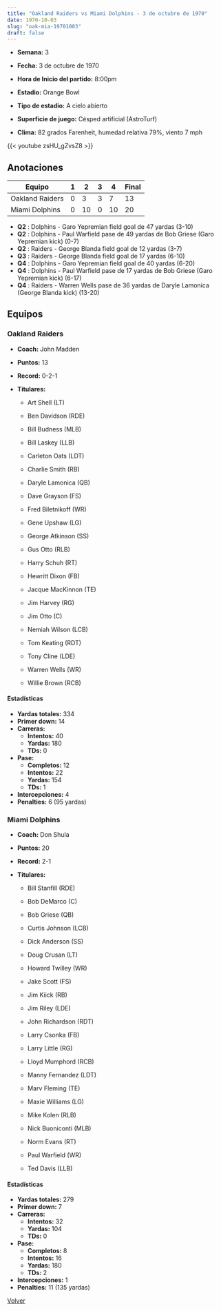 ```yaml
---
title: "Oakland Raiders vs Miami Dolphins - 3 de octubre de 1970"
date: 1970-10-03
slug: "oak-mia-19701003"
draft: false
---
```


* **Semana:** 3
* **Fecha:** 3 de octubre de 1970

* **Hora de Inicio del partido:** 8:00pm
* **Estadio:** Orange Bowl
* **Tipo de estadio:** A cielo abierto
* **Superficie de juego:** Césped artificial (AstroTurf)
* **Clima:** 82 grados Farenheit, humedad relativa 79%, viento 7 mph


{{< youtube zsHU_gZvsZ8 >}}


## Anotaciones
| Equipo | 1 | 2 | 3 | 4 | Final |
|--------|---|---|---|---|-------|
| Oakland Raiders  | 0 | 3 | 3 | 7  | 13 |
| Miami Dolphins  | 0 | 10 | 0 | 10  | 20 |
* **Q2** : Dolphins - Garo Yepremian field goal de 47 yardas (3-10)
* **Q2** : Dolphins - Paul Warfield pase de 49 yardas de Bob Griese (Garo Yepremian kick) (0-7)
* **Q2** : Raiders - George Blanda field goal de 12 yardas (3-7)
* **Q3** : Raiders - George Blanda field goal de 17 yardas (6-10)
* **Q4** : Dolphins - Garo Yepremian field goal de 40 yardas (6-20)
* **Q4** : Dolphins - Paul Warfield pase de 17 yardas de Bob Griese (Garo Yepremian kick) (6-17)
* **Q4** : Raiders - Warren Wells pase de 36 yardas de Daryle Lamonica (George Blanda kick) (13-20)


## Equipos


### Oakland Raiders
* **Coach:** John Madden
* **Puntos:** 13
* **Record:** 0-2-1
* **Titulares:** 

  * Art Shell (LT) 

  * Ben Davidson (RDE) 

  * Bill Budness (MLB) 

  * Bill Laskey (LLB) 

  * Carleton Oats (LDT) 

  * Charlie Smith (RB) 

  * Daryle Lamonica (QB) 

  * Dave Grayson (FS) 

  * Fred Biletnikoff (WR) 

  * Gene Upshaw (LG) 

  * George Atkinson (SS) 

  * Gus Otto (RLB) 

  * Harry Schuh (RT) 

  * Hewritt Dixon (FB) 

  * Jacque MacKinnon (TE) 

  * Jim Harvey (RG) 

  * Jim Otto (C) 

  * Nemiah Wilson (LCB) 

  * Tom Keating (RDT) 

  * Tony Cline (LDE) 

  * Warren Wells (WR) 

  * Willie Brown (RCB) 

#### Estadísticas
* **Yardas totales:** 334
* **Primer down:** 14
* **Carreras:**
  * **Intentos:** 40
  * **Yardas:** 180
  * **TDs:** 0
* **Pase:**
  * **Completos:** 12
  * **Intentos:** 22
  * **Yardas:** 154
  * **TDs:** 1
* **Intercepciones:** 4
* **Penalties:** 6 (95 yardas)

### Miami Dolphins
* **Coach:** Don Shula
* **Puntos:** 20
* **Record:** 2-1
* **Titulares:** 

  * Bill Stanfill (RDE) 

  * Bob DeMarco (C) 

  * Bob Griese (QB) 

  * Curtis Johnson (LCB) 

  * Dick Anderson (SS) 

  * Doug Crusan (LT) 

  * Howard Twilley (WR) 

  * Jake Scott (FS) 

  * Jim Kiick (RB) 

  * Jim Riley (LDE) 

  * John Richardson (RDT) 

  * Larry Csonka (FB) 

  * Larry Little (RG) 

  * Lloyd Mumphord (RCB) 

  * Manny Fernandez (LDT) 

  * Marv Fleming (TE) 

  * Maxie Williams (LG) 

  * Mike Kolen (RLB) 

  * Nick Buoniconti (MLB) 

  * Norm Evans (RT) 

  * Paul Warfield (WR) 

  * Ted Davis (LLB) 

#### Estadísticas
* **Yardas totales:** 279
* **Primer down:** 7
* **Carreras:**
  * **Intentos:** 32
  * **Yardas:** 104
  * **TDs:** 0
* **Pase:**
  * **Completos:** 8
  * **Intentos:** 16
  * **Yardas:** 180
  * **TDs:** 2
* **Intercepciones:** 1
* **Penalties:** 11 (135 yardas)


[Volver](/historia/1970)
